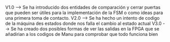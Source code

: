 V1.0 -->
Se ha introducido dos entidades de comparación y cerrar puertas que pueden ser útiles para la implementación de la FSM o como ideas para una primera toma de contacto.
V2.0 -->
Se ha hecho un intento de codigo de la máquina des estados donde nos falla el cambio al estado actual
V3.0 -->
Se ha creado dos posibles formas de ver las salidas en la FPGA que se añadirian a los codigos de Manu para comprobar que todo funciona bien
